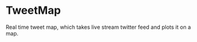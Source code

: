 TweetMap
========

Real time tweet map, which takes live stream twitter feed and plots it on a map. 
